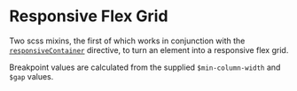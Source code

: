# Responsive Flex Grid

Two scss mixins, the first of which works in conjunction with the [`responsiveContainer`](components/layout/responsive-container) directive, to turn an element into a responsive flex grid.

Breakpoint values are calculated from the supplied `$min-column-width` and `$gap` values.
